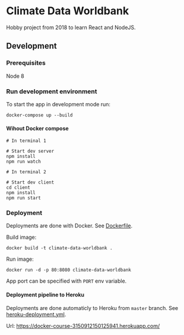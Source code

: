 # Climate Data Worldbank

Hobby project from 2018 to learn React and NodeJS.

## Development

### Prerequisites

Node 8

### Run development environment

To start the app in development mode run:

`docker-compose up --build`


#### Wihout Docker compose

```
# In terminal 1

# Start dev server
npm install
npm run watch

# In terminal 2

# Start dev client
cd client
npm install
npm run start
```

### Deployment

Deployments are done with Docker. See [Dockerfile](Dockerfile).

Build image:

`docker build -t climate-data-worldbank .`

Run image:

`docker run -d -p 80:8080 climate-data-worldbank`

App port can be specified with `PORT` env variable.

#### Deployment pipeline to Heroku

Deployments are done automaticly to Heroku from `master` branch. See [heroku-deployment.yml](.github/workflows/heroku-deployment.yml).

Url: https://docker-course-3150912150125941.herokuapp.com/
